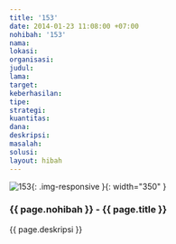 ```yaml
---
title: '153'
date: 2014-01-23 11:08:00 +07:00
nohibah: '153'
nama:
lokasi:
organisasi:
judul:
lama:
target:
keberhasilan:
tipe:
strategi:
kuantitas:
dana:
deskripsi:
masalah:
solusi:
layout: hibah
---
```


![153](/static/img/hibahcms/153.png){: .img-responsive }{: width="350" }

### {{ page.nohibah }} - {{ page.title }}

{{ page.deskripsi }}
